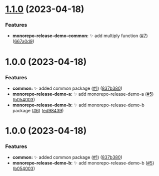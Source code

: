 # [1.1.0](https://github.com/jacobtipp/monorepo-release-demo/compare/monorepo-release-demo-b-v1.0.0...monorepo-release-demo-b-v1.1.0) (2023-04-18)


### Features

* **monorepo-release-demo-common:** ✨ add multiply function ([#7](https://github.com/jacobtipp/monorepo-release-demo/issues/7)) ([667a0d9](https://github.com/jacobtipp/monorepo-release-demo/commit/667a0d9e41193934c8340d10567623750da91e51))

# 1.0.0 (2023-04-18)


### Features

* **common:** ✨ added common package ([#1](https://github.com/jacobtipp/monorepo-release-demo/issues/1)) ([837b380](https://github.com/jacobtipp/monorepo-release-demo/commit/837b3803192781927ee01dc216bfd931019b6012))
* **monorepo-release-demo-a:** ✨ add monorepo-release-demo-a ([#5](https://github.com/jacobtipp/monorepo-release-demo/issues/5)) ([b054003](https://github.com/jacobtipp/monorepo-release-demo/commit/b054003aa5fa726399d1ef7e3a977c39fa19ceab))
* **monorepo-release-demo-b:** ✨ add monorepo-release-demo-b package ([#6](https://github.com/jacobtipp/monorepo-release-demo/issues/6)) ([ed98439](https://github.com/jacobtipp/monorepo-release-demo/commit/ed984399b05f2d143f60a3438faeb03c290b9815))

# 1.0.0 (2023-04-18)


### Features

* **common:** ✨ added common package ([#1](https://github.com/jacobtipp/monorepo-release-demo/issues/1)) ([837b380](https://github.com/jacobtipp/monorepo-release-demo/commit/837b3803192781927ee01dc216bfd931019b6012))
* **monorepo-release-demo-b:** ✨ add monorepo-release-demo-b ([#5](https://github.com/jacobtipp/monorepo-release-demo/issues/5)) ([b054003](https://github.com/jacobtipp/monorepo-release-demo/commit/b054003aa5fa726399d1ef7e3a977c39fa19ceab))
